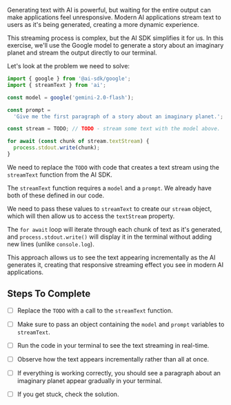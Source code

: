 Generating text with AI is powerful, but waiting for the entire output can make applications feel unresponsive. Modern AI applications stream text to users as it's being generated, creating a more dynamic experience.

This streaming process is complex, but the AI SDK simplifies it for us. In this exercise, we'll use the Google model to generate a story about an imaginary planet and stream the output directly to our terminal.

Let's look at the problem we need to solve:

```ts
import { google } from '@ai-sdk/google';
import { streamText } from 'ai';

const model = google('gemini-2.0-flash');

const prompt =
  'Give me the first paragraph of a story about an imaginary planet.';

const stream = TODO; // TODO - stream some text with the model above.

for await (const chunk of stream.textStream) {
  process.stdout.write(chunk);
}
```

We need to replace the `TODO` with code that creates a text stream using the `streamText` function from the AI SDK.

The `streamText` function requires a `model` and a `prompt`. We already have both of these defined in our code.

We need to pass these values to `streamText` to create our `stream` object, which will then allow us to access the `textStream` property.

The `for await` loop will iterate through each chunk of text as it's generated, and `process.stdout.write()` will display it in the terminal without adding new lines (unlike `console.log`).

This approach allows us to see the text appearing incrementally as the AI generates it, creating that responsive streaming effect you see in modern AI applications.

## Steps To Complete

- [ ] Replace the `TODO` with a call to the `streamText` function.

- [ ] Make sure to pass an object containing the `model` and `prompt` variables to `streamText`.

- [ ] Run the code in your terminal to see the text streaming in real-time.

- [ ] Observe how the text appears incrementally rather than all at once.

- [ ] If everything is working correctly, you should see a paragraph about an imaginary planet appear gradually in your terminal.

- [ ] If you get stuck, check the solution.
